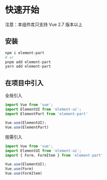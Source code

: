 # 快速开始

注意：本组件库只支持 Vue 2.7 版本以上

## 安装

```bash
npm i element-part
# or 
pnpm add element-part
yarn add element-part
```

## 在项目中引入

全局引入

```ts
import Vue from 'vue';
import ElementUI from 'element-ui';
import ElementPart from 'element-part'

Vue.use(ElementUI);
Vue.use(ElementPart)
```

按需引入

```ts
import Vue from 'vue';
import ElementUI from 'element-ui';
import { Form, FormItem } from 'element-part'

Vue.use(ElementUI);
Vue.use(Form)
Vue.use(FormItem)
```

